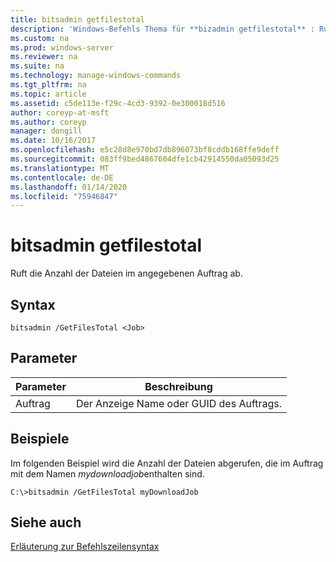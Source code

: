 ```yaml
---
title: bitsadmin getfilestotal
description: 'Windows-Befehls Thema für **bizadmin getfilestotal** : Ruft die Anzahl der Dateien im angegebenen Auftrag ab.'
ms.custom: na
ms.prod: windows-server
ms.reviewer: na
ms.suite: na
ms.technology: manage-windows-commands
ms.tgt_pltfrm: na
ms.topic: article
ms.assetid: c5de113e-f29c-4cd3-9392-0e300018d516
author: coreyp-at-msft
ms.author: coreyp
manager: dongill
ms.date: 10/16/2017
ms.openlocfilehash: e5c28d8e970bd7db896073bf8cddb168ffe9deff
ms.sourcegitcommit: 083ff9bed4867604dfe1cb42914550da05093d25
ms.translationtype: MT
ms.contentlocale: de-DE
ms.lasthandoff: 01/14/2020
ms.locfileid: "75946847"
---
```

# <a name="bitsadmin-getfilestotal"></a>bitsadmin getfilestotal



Ruft die Anzahl der Dateien im angegebenen Auftrag ab.

## <a name="syntax"></a>Syntax

```
bitsadmin /GetFilesTotal <Job>
```

## <a name="parameters"></a>Parameter

|Parameter|Beschreibung|
|---------|-----------|
|Auftrag|Der Anzeige Name oder GUID des Auftrags.|

## <a name="BKMK_examples"></a>Beispiele

Im folgenden Beispiel wird die Anzahl der Dateien abgerufen, die im Auftrag mit dem Namen *mydownloadjob*enthalten sind.
```
C:\>bitsadmin /GetFilesTotal myDownloadJob
```

## <a name="see-also"></a>Siehe auch

[Erläuterung zur Befehlszeilensyntax](command-line-syntax-key.md)
